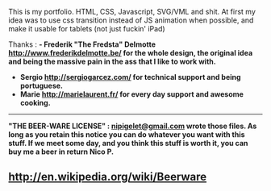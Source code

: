 This is my portfolio.
HTML, CSS, Javascript, SVG/VML and shit.
At first my idea was to use css transition instead of JS animation when possible,
and make it usable for tablets (not just fuckin' iPad)

Thanks : 
<strong>- Frederik "The Fredsta" Delmotte <http://www.frederikdelmotte.be/> for the whole design, the original idea and being the massive pain in the ass that I like to work with.<strong>
- Sergio <http://sergiogarcez.com/> for technical support and being portuguese.
- Marie <http://marielaurent.fr/> for every day support and awesome cooking.

----------------------------------------------------------------------------
"THE BEER-WARE LICENSE" :
<nipigelet@gmail.com> wrote those files. As long as you retain this notice you
can do whatever you want with this stuff. If we meet some day, and you think
this stuff is worth it, you can buy me a beer in return Nico P.

http://en.wikipedia.org/wiki/Beerware
----------------------------------------------------------------------------
